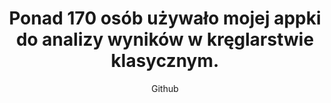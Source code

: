 ---
title: "Ponad 170 osób używało mojej appki do analizy wyników w kręglarstwie klasycznym."
subtitle: "Github"
github: "https://github.com/asdfMaciej/niezbednik-kreglarza"
weight: 6
---